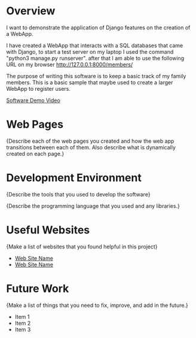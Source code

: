 # Overview

I want to demonstrate the application of Django features on the creation of a WebApp.

I have created a WebApp that interacts with a SQL databases that came with Django, to start a test server on my laptop I used the command "python3 manage.py runserver". after that I am able to use the following URL on my browser http://127.0.0.1:8000/members/

The purpose of writing this software is to keep a basic track of my family members. This is a basic sample that maybe used to create a larger WebApp to register users.

[Software Demo Video](https://youtu.be/gVQvVZ_cz3w)

# Web Pages

{Describe each of the web pages you created and how the web app transitions between each of them.  Also describe what is dynamically created on each page.}



# Development Environment

{Describe the tools that you used to develop the software}

{Describe the programming language that you used and any libraries.}

# Useful Websites

{Make a list of websites that you found helpful in this project}
* [Web Site Name](http://url.link.goes.here)
* [Web Site Name](http://url.link.goes.here)

# Future Work

{Make a list of things that you need to fix, improve, and add in the future.}
* Item 1
* Item 2
* Item 3